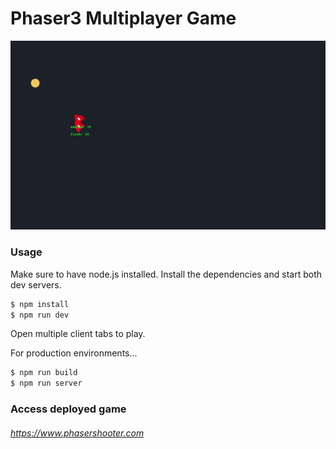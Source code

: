# Phaser3 Multiplayer Game
![Game Demo](updated.gif)
### Usage

Make sure to have node.js installed.
Install the dependencies and start both dev servers.

```sh
$ npm install
$ npm run dev
```
Open multiple client tabs to play.

For production environments...

```sh
$ npm run build
$ npm run server
```
### Access deployed game
###### https://www.phasershooter.com

